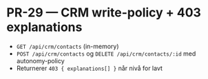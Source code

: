 # PR-29 — CRM write-policy + 403 explanations

- `GET /api/crm/contacts` (in-memory)
- `POST /api/crm/contacts` og `DELETE /api/crm/contacts/:id` med autonomy-policy
- Returnerer `403 { explanations[] }` når nivå for lavt
